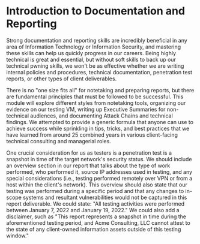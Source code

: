 # Introduction to Documentation and Reporting

Strong documentation and reporting skills are incredibly beneficial in any area of Information Technology or Information Security, and mastering these skills can help us quickly progress in our careers. Being highly technical is great and essential, but without soft skills to back up our technical pwning skills, we won't be as effective whether we are writing internal policies and procedures, technical documentation, penetration test reports, or other types of client deliverables.

There is no "one size fits all" for notetaking and preparing reports, but there are fundamental principles that must be followed to be successful. This module will explore different styles from notetaking tools, organizing our evidence on our testing VM, writing up Executive Summaries for non-technical audiences, and documenting Attack Chains and technical findings. We attempted to provide a generic formula that anyone can use to achieve success while sprinkling in tips, tricks, and best practices that we have learned from around 25 combined years in various client-facing technical consulting and managerial roles.

One crucial consideration for us as testers is a penetration test is a snapshot in time of the target network's security status. We should include an overview section in our report that talks about the type of work performed, who performed it, source IP addresses used in testing, and any special considerations (i.e., testing performed remotely over VPN or from a host within the client's network). This overview should also state that our testing was performed during a specific period and that any changes to in-scope systems and resultant vulnerabilities would not be captured in this report deliverable. We could state: "All testing activities were performed between January 7, 2022 and January 19, 2022." We could also add a disclaimer, such as "This report represents a snapshot in time during the aforementioned testing period, and Acme Consulting, LLC cannot attest to the state of any client-owned information assets outside of this testing window."

